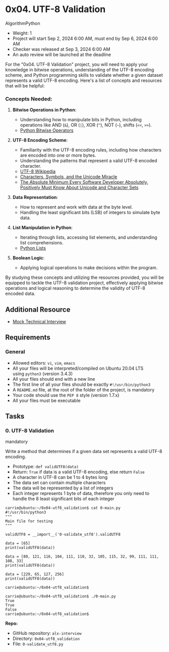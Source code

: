 0x04. UTF-8 Validation
======================

AlgorithmPython

-   Weight: 1
-   Project will start Sep 2, 2024 6:00 AM, must end by Sep 6, 2024 6:00 AM
-   Checker was released at Sep 3, 2024 6:00 AM
-   An auto review will be launched at the deadline

For the "0x04. UTF-8 Validation" project, you will need to apply your knowledge in bitwise operations, understanding of the UTF-8 encoding scheme, and Python programming skills to validate whether a given dataset represents a valid UTF-8 encoding. Here's a list of concepts and resources that will be helpful:

### Concepts Needed:

1.  **Bitwise Operations in Python**:

    -   Understanding how to manipulate bits in Python, including operations like AND (`&`), OR (`|`), XOR (`^`), NOT (`~`), shifts (`<<`, `>>`).
    -   [Python Bitwise Operators](https://intranet.alxswe.com/rltoken/BslyYNZlXdyxW3_b0WNOcg "Python Bitwise Operators")
2.  **UTF-8 Encoding Scheme**:

    -   Familiarity with the UTF-8 encoding rules, including how characters are encoded into one or more bytes.
    -   Understanding the patterns that represent a valid UTF-8 encoded character.
    -   [UTF-8 Wikipedia](https://intranet.alxswe.com/rltoken/oqFi6P1hNvp9aSuNv---IQ "UTF-8 Wikipedia")
    -   [Characters, Symbols, and the Unicode Miracle](https://intranet.alxswe.com/rltoken/d--jVK8sBSlhkosu7pFzdw "Characters, Symbols, and the Unicode Miracle")
    -   [The Absolute Minimum Every Software Developer Absolutely, Positively Must Know About Unicode and Character Sets](https://intranet.alxswe.com/rltoken/9EwaXVds22dSK3IvF5nNCA "The Absolute Minimum Every Software Developer Absolutely, Positively Must Know About Unicode and Character Sets")
3.  **Data Representation**:

    -   How to represent and work with data at the byte level.
    -   Handling the least significant bits (LSB) of integers to simulate byte data.
4.  **List Manipulation in Python**:

    -   Iterating through lists, accessing list elements, and understanding list comprehensions.
    -   [Python Lists](https://intranet.alxswe.com/rltoken/TaN91MgmOL80GeOGvmldIw "Python Lists")
5.  **Boolean Logic**:

    -   Applying logical operations to make decisions within the program.

By studying these concepts and utilizing the resources provided, you will be equipped to tackle the UTF-8 validation project, effectively applying bitwise operations and logical reasoning to determine the validity of UTF-8 encoded data.

Additional Resource
-------------------

-   [Mock Technical Interview](https://intranet.alxswe.com/rltoken/X1lZqipeyegt8pbQ9aXSFQ "Mock Technical Interview")

Requirements
------------

### General

-   Allowed editors: `vi`, `vim`, `emacs`
-   All your files will be interpreted/compiled on Ubuntu 20.04 LTS using `python3` (version 3.4.3)
-   All your files should end with a new line
-   The first line of all your files should be exactly `#!/usr/bin/python3`
-   A `README.md` file, at the root of the folder of the project, is mandatory
-   Your code should use the `PEP 8` style (version 1.7.x)
-   All your files must be executable

Tasks
-----

### 0\. UTF-8 Validation

mandatory

Write a method that determines if a given data set represents a valid UTF-8 encoding.

-   Prototype: `def validUTF8(data)`
-   Return: `True` if data is a valid UTF-8 encoding, else return `False`
-   A character in UTF-8 can be 1 to 4 bytes long
-   The data set can contain multiple characters
-   The data will be represented by a list of integers
-   Each integer represents 1 byte of data, therefore you only need to handle the 8 least significant bits of each integer

```
carrie@ubuntu:~/0x04-utf8_validation$ cat 0-main.py
#!/usr/bin/python3
"""
Main file for testing
"""

validUTF8 = __import__('0-validate_utf8').validUTF8

data = [65]
print(validUTF8(data))

data = [80, 121, 116, 104, 111, 110, 32, 105, 115, 32, 99, 111, 111, 108, 33]
print(validUTF8(data))

data = [229, 65, 127, 256]
print(validUTF8(data))

carrie@ubuntu:~/0x04-utf8_validation$

```

```
carrie@ubuntu:~/0x04-utf8_validation$ ./0-main.py
True
True
False
carrie@ubuntu:~/0x04-utf8_validation$

```

**Repo:**

-   GitHub repository: `alx-interview`
-   Directory: `0x04-utf8_validation`
-   File: `0-validate_utf8.py`